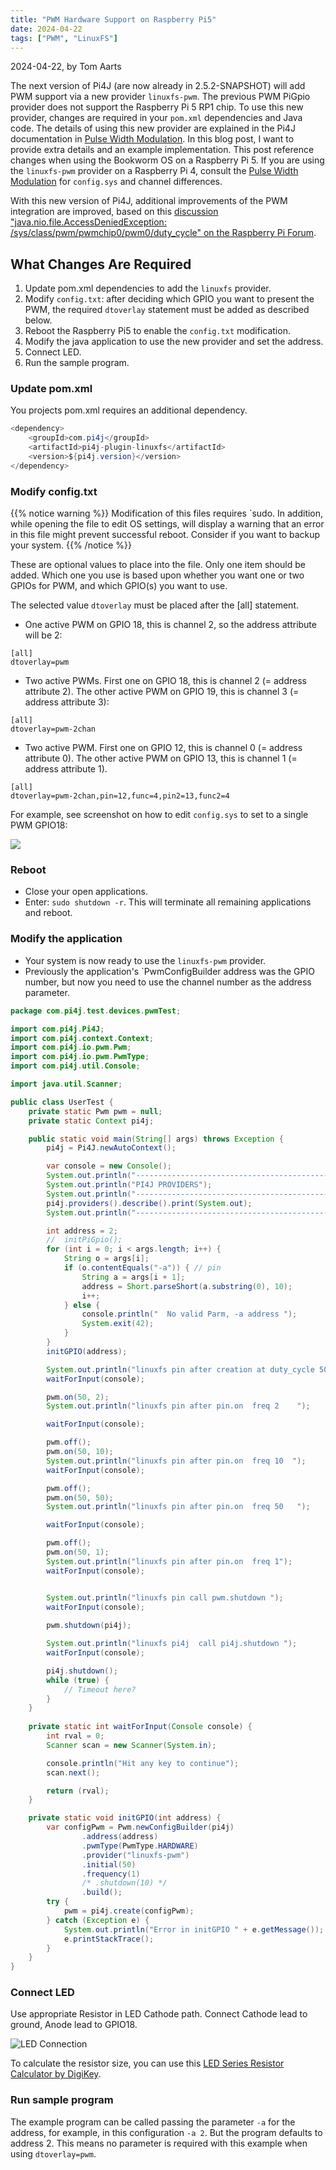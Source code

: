 ```yaml
---
title: "PWM Hardware Support on Raspberry Pi5"
date: 2024-04-22
tags: ["PWM", "LinuxFS"]
---
```


2024-04-22, by Tom Aarts

The next version of Pi4J (are now already in 2.5.2-SNAPSHOT) will add PWM support via a new provider `linuxfs-pwm`. The previous PWM PiGpio provider does not support the Raspberry Pi 5 RP1 chip. To use this new provider, changes are required in your `pom.xml` dependencies and Java code. The details of using this new provider are explained in the Pi4J documentation in [Pulse Width Modulation](/documentation/io-examples/pwm/). In this blog post, I want to provide extra details and an example implementation. This post reference changes when using the Bookworm OS on a Raspberry Pi 5. If you are using the `linuxfs-pwm` provider on a Raspberry Pi 4, consult the [Pulse Width Modulation](/documentation/io-examples/pwm/) for `config.sys` and channel differences.

With this new version of Pi4J, additional improvements of the PWM integration are improved, based on this [discussion "java.nio.file.AccessDeniedException: /sys/class/pwm/pwmchip0/pwm0/duty_cycle" on the Raspberry Pi Forum](https://forums.raspberrypi.com/viewtopic.php?t=368751).

## What Changes Are Required

1. Update pom.xml dependencies to add the `linuxfs` provider.
2. Modify `config.txt`: after deciding which GPIO you want to present the PWM, the required `dtoverlay` statement must be added as described below.
3. Reboot the Raspberry Pi5 to enable the `config.txt` modification.
4. Modify the java application to use the new provider and set the address.
5. Connect LED.
6. Run the sample program.

### Update pom.xml

You projects pom.xml requires an additional dependency.

```java
<dependency>
    <groupId>com.pi4j</groupId>
    <artifactId>pi4j-plugin-linuxfs</artifactId>
    <version>${pi4j.version}</version>
</dependency>
```

###  Modify config.txt

{{% notice warning %}}
Modification of this files requires `sudo. In addition, while opening the file to edit OS settings, will display a warning that an error in this file might prevent successful reboot. Consider if you want to backup your system.
{{% /notice %}}

These are optional values to place into the file. Only one item should be added. Which one you use
is based upon whether you want one or two GPIOs for PWM, and which GPIO(s) you want to use.

The selected value `dtoverlay` must be placed after the [all] statement.

* One active PWM on GPIO 18, this is channel 2, so the address attribute will be 2: 
```text
[all]
dtoverlay=pwm
```
* Two active PWMs. First one on GPIO 18, this is channel 2 (= address attribute 2). The other active PWM on GPIO 19, this is channel 3 (= address attribute 3):
```text
[all]
dtoverlay=pwm-2chan
```
* Two active PWM. First one on GPIO 12, this is channel 0 (= address attribute 0). The other active PWM on GPIO 13, this is channel 1 (= address attribute 1).


```text
[all]
dtoverlay=pwm-2chan,pin=12,func=4,pin2=13,func2=4
```

For example, see screenshot on how to edit `config.sys` to set to a single PWM GPIO18:

![](/assets/blogs/pwm/pwm-config-txt.jpg)

### Reboot

* Close your open applications.
* Enter: `sudo shutdown -r`. This will terminate all remaining applications and reboot.

### Modify the application

* Your system is now ready to use the `linuxfs-pwm` provider.
* Previously the application's `PwmConfigBuilder address was the GPIO number, but now you need to use the channel number as the address parameter.

```java
package com.pi4j.test.devices.pwmTest;

import com.pi4j.Pi4J;
import com.pi4j.context.Context;
import com.pi4j.io.pwm.Pwm;
import com.pi4j.io.pwm.PwmType;
import com.pi4j.util.Console;

import java.util.Scanner;

public class UserTest {
    private static Pwm pwm = null;
    private static Context pi4j;

    public static void main(String[] args) throws Exception {
        pi4j = Pi4J.newAutoContext(); 

        var console = new Console();
        System.out.println("----------------------------------------------------------");
        System.out.println("PI4J PROVIDERS");
        System.out.println("----------------------------------------------------------");
        pi4j.providers().describe().print(System.out);
        System.out.println("----------------------------------------------------------");

        int address = 2;
        //  initPiGpio();
        for (int i = 0; i < args.length; i++) {
            String o = args[i];
            if (o.contentEquals("-a")) { // pin
                String a = args[i + 1];
                address = Short.parseShort(a.substring(0), 10);
                i++;
            } else {
                console.println("  No valid Parm, -a address ");
                System.exit(42);
            }
        }
        initGPIO(address);

        System.out.println("linuxfs pin after creation at duty_cycle 50  ");
        waitForInput(console);

        pwm.on(50, 2);
        System.out.println("linuxfs pin after pin.on  freq 2    ");

        waitForInput(console);

        pwm.off();
        pwm.on(50, 10);
        System.out.println("linuxfs pin after pin.on  freq 10  ");
        waitForInput(console);

        pwm.off();
        pwm.on(50, 50);
        System.out.println("linuxfs pin after pin.on  freq 50   ");

        waitForInput(console);

        pwm.off();
        pwm.on(50, 1);
        System.out.println("linuxfs pin after pin.on  freq 1");
        waitForInput(console);


        System.out.println("linuxfs pin call pwm.shutdown ");
        waitForInput(console);
        
        pwm.shutdown(pi4j);

        System.out.println("linuxfs pi4j  call pi4j.shutdown ");
        waitForInput(console);

        pi4j.shutdown();
        while (true) {
            // Timeout here?
        }
    }
    
    private static int waitForInput(Console console) {
        int rval = 0;
        Scanner scan = new Scanner(System.in);

        console.println("Hit any key to continue");
        scan.next();

        return (rval);
    }

    private static void initGPIO(int address) {
        var configPwm = Pwm.newConfigBuilder(pi4j)
                .address(address)
                .pwmType(PwmType.HARDWARE)
                .provider("linuxfs-pwm")
                .initial(50)
                .frequency(1)
                /* .shutdown(10) */
                .build();
        try {
            pwm = pi4j.create(configPwm);
        } catch (Exception e) {
            System.out.println("Error in initGPIO " + e.getMessage());
            e.printStackTrace();
        }
    }
}
```

### Connect LED

Use appropriate Resistor in LED Cathode path. Connect Cathode lead to ground, Anode lead to GPIO18.

![LED Connection](/assets/blogs/pwm/led-connection.jpg)

To calculate the resistor size, you can use this [LED Series Resistor Calculator by DigiKey](https://www.digikey.com/en/resources/conversion-calculators/conversion-calculator-led-series-resistor).

### Run sample program

The example program can be called passing the parameter `-a` for the address, for example, in this configuration `-a 2`. But the program defaults to address 2. This means no parameter is required with this example when using `dtoverlay=pwm`.

